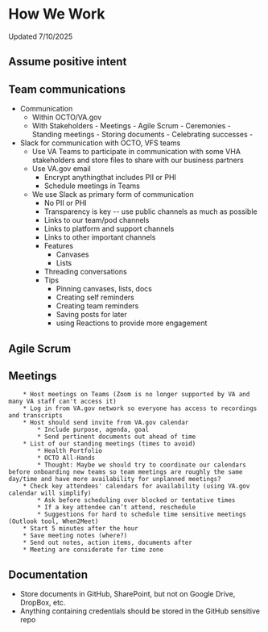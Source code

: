# How We Work
Updated 7/10/2025

## Assume positive intent

## Team communications

   - Communication
        - Within OCTO/VA.gov
        - With Stakeholders
    - Meetings
    - Agile Scrum
    - Ceremonies
    - Standing meetings
    - Storing documents
    - Celebrating successes
    - 
- Slack for communication with OCTO, VFS teams
    * Use VA Teams to participate in communication with some VHA stakeholders and store files to share with our business partners 
    * Use VA.gov email
        * Encrypt anythingthat includes PII or PHI
        * Schedule meetings in Teams
    * We use Slack as primary form of communication
        * No PII or PHI
        * Transparency is key -- use public channels as much as possible
        * Links to our team/pod channels
        * Links to platform and support channels 
        * Links to other important channels 
        * Features
            * Canvases
            * Lists
        * Threading conversations 
        * Tips
            * Pinning canvases, lists, docs
            * Creating self reminders
            * Creating team reminders
            * Saving posts for later
            * using Reactions to provide more engagement

## Agile Scrum

## Meetings
        * Host meetings on Teams (Zoom is no longer supported by VA and many VA staff can't access it)
        * Log in from VA.gov network so everyone has access to recordings and transcripts
        * Host should send invite from VA.gov calendar
            * Include purpose, agenda, goal
            * Send pertinent documents out ahead of time 
        * List of our standing meetings (times to avoid)
            * Health Portfolio
            * OCTO All-Hands
            * Thought: Maybe we should try to coordinate our calendars before onboarding new teams so team meetings are roughly the same day/time and have more availability for unplanned meetings?
        * Check key attendees' calendars for availability (using VA.gov calendar will simplify)
            * Ask before scheduling over blocked or tentative times 
            * If a key attendee can’t attend, reschedule 
            * Suggestions for hard to schedule time sensitive meetings (Outlook tool, When2Meet)
        * Start 5 minutes after the hour
        * Save meeting notes (where?)
        * Send out notes, action items, documents after
        * Meeting are considerate for time zone

## Documentation
- Store documents in GitHub, SharePoint, but not on Google Drive, DropBox, etc.
- Anything containing credentials should be stored in the GitHub sensitive repo
